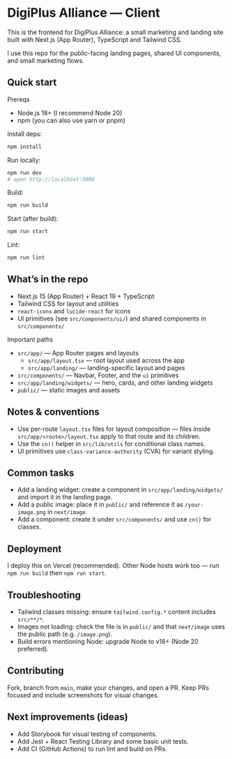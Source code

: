 # DigiPlus Alliance — Client

This is the frontend for DigiPlus Alliance: a small marketing and landing site built with Next.js (App Router), TypeScript and Tailwind CSS.

I use this repo for the public-facing landing pages, shared UI components, and small marketing flows.

Quick start
-----------

Prereqs

- Node.js 18+ (I recommend Node 20)
- npm (you can also use yarn or pnpm)

Install deps:

```bash
npm install
```

Run locally:

```bash
npm run dev
# open http://localhost:3000
```

Build:

```bash
npm run build
```

Start (after build):

```bash
npm run start
```

Lint:

```bash
npm run lint
```

What’s in the repo
------------------

- Next.js 15 (App Router) + React 19 + TypeScript
- Tailwind CSS for layout and utilities
- `react-icons` and `lucide-react` for icons
- UI primitives (see `src/components/ui/`) and shared components in `src/components/`

Important paths

- `src/app/` — App Router pages and layouts
  - `src/app/layout.tsx` — root layout used across the app
  - `src/app/landing/` — landing-specific layout and pages
- `src/components/` — Navbar, Footer, and the `ui` primitives
- `src/app/landing/widgets/` — hero, cards, and other landing widgets
- `public/` — static images and assets

Notes & conventions
-------------------

- Use per-route `layout.tsx` files for layout composition — files inside `src/app/<route>/layout.tsx` apply to that route and its children.
- Use the `cn()` helper in `src/lib/utils` for conditional class names.
- UI primitives use `class-variance-authority` (CVA) for variant styling.

Common tasks
------------

- Add a landing widget: create a component in `src/app/landing/widgets/` and import it in the landing page.
- Add a public image: place it in `public/` and reference it as `/your-image.png` in `next/image`.
- Add a component: create it under `src/components/` and use `cn()` for classes.

Deployment
----------

I deploy this on Vercel (recommended). Other Node hosts work too — run `npm run build` then `npm run start`.

Troubleshooting
---------------

- Tailwind classes missing: ensure `tailwind.config.*` content includes `src/**/*`.
- Images not loading: check the file is in `public/` and that `next/image` uses the public path (e.g. `/image.png`).
- Build errors mentioning Node: upgrade Node to v18+ (Node 20 preferred).

Contributing
------------

Fork, branch from `main`, make your changes, and open a PR. Keep PRs focused and include screenshots for visual changes.

Next improvements (ideas)
------------------------

- Add Storybook for visual testing of components.
- Add Jest + React Testing Library and some basic unit tests.
- Add CI (GitHub Actions) to run lint and build on PRs.

